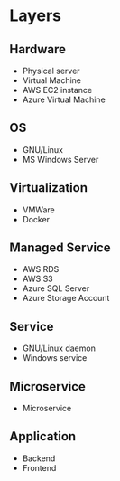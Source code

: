 # Layers

## Hardware

- Physical server
- Virtual Machine
- AWS EC2 instance
- Azure Virtual Machine

## OS

- GNU/Linux
- MS Windows Server

## Virtualization

- VMWare
- Docker

## Managed Service

- AWS RDS
- AWS S3
- Azure SQL Server
- Azure Storage Account

## Service

- GNU/Linux daemon
- Windows service

## Microservice

- Microservice

## Application

- Backend
- Frontend
